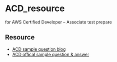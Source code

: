 # ACD_resource
for AWS Certified Developer – Associate test prepare



## Resource
 - [ACD sample question blog](http://m8010-241-dumps-pdf.blogspot.tw/2016/03/amazon-aws-certified-developer.html?m=1)
 - [ACD offical sample question & answer](http://www.certificationking.com/download/Amazon-AWS.htm)
